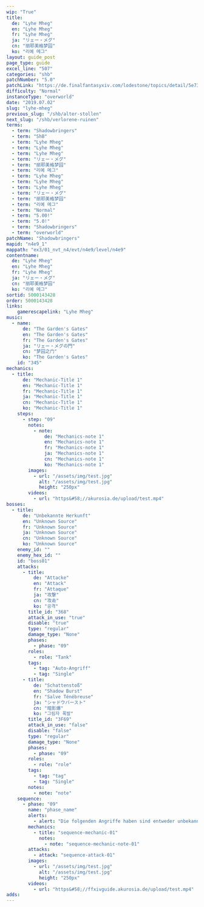 ```yaml
---
wip: "True"
title:
  de: "Lyhe Mheg"
  en: "Lyhe Mheg"
  fr: "Lyhe Mheg"
  ja: "リェー・メグ"
  cn: "丽耶美格梦园"
  ko: "리예 메그"
layout: guide_post
page_type: guide
excel_line: "507"
categories: "shb"
patchNumber: "5.0"
patchLink: "https://de.finalfantasyxiv.com/lodestone/topics/detail/5e73c51856d5f1a693b878db0301e239d767c3e9"
difficulty: "Normal"
instanceType: "overworld"
date: "2019.07.02"
slug: "lyhe-mheg"
previous_slug: "/shb/alter-stollen"
next_slug: "/shb/verlorene-ruinen"
terms:
  - term: "Shadowbringers"
  - term: "ShB"
  - term: "Lyhe Mheg"
  - term: "Lyhe Mheg"
  - term: "Lyhe Mheg"
  - term: "リェー・メグ"
  - term: "丽耶美格梦园"
  - term: "리예 메그"
  - term: "Lyhe Mheg"
  - term: "Lyhe Mheg"
  - term: "Lyhe Mheg"
  - term: "リェー・メグ"
  - term: "丽耶美格梦园"
  - term: "리예 메그"
  - term: "Normal"
  - term: "5.00!"
  - term: "5.0!"
  - term: "Shadowbringers"
  - term: "overworld"
patchName: "Shadowbringers"
mapid: "n4e9_1"
mappath: "ex3/01_nvt_n4/evt/n4e9/level/n4e9"
contentname:
  de: "Lyhe Mheg"
  en: "Lyhe Mheg"
  fr: "Lyhe Mheg"
  ja: "リェー・メグ"
  cn: "丽耶美格梦园"
  ko: "리예 메그"
sortid: 5000143428
order: 5000143428
links:
    gamerescapelink: "Lyhe Mheg"
music:
  - name:
      de: "The Garden's Gates"
      en: "The Garden's Gates"
      fr: "The Garden's Gates"
      ja: "リェー・メグの門"
      cn: "梦园之门"
      ko: "The Garden's Gates"
    id: "345"
mechanics:
  - title:
      de: "Mechanic-Title 1"
      en: "Mechanic-Title 1"
      fr: "Mechanic-Title 1"
      ja: "Mechanic-Title 1"
      cn: "Mechanic-Title 1"
      ko: "Mechanic-Title 1"
    steps:
      - step: "09"
        notes:
          - note:
              de: "Mechanics-note 1"
              en: "Mechanics-note 1"
              fr: "Mechanics-note 1"
              ja: "Mechanics-note 1"
              cn: "Mechanics-note 1"
              ko: "Mechanics-note 1"
        images:
          - url: "/assets/img/test.jpg"
            alt: "/assets/img/test.jpg"
            height: "250px"
        videos:
          - url: "https&#58;//akurosia.de/upload/test.mp4"
bosses:
  - title:
      de: "Unbekannte Herkunft"
      en: "Unknown Source"
      fr: "Unknown Source"
      ja: "Unknown Source"
      cn: "Unknown Source"
      ko: "Unknown Source"
    enemy_id: ""
    enemy_hex_id: ""
    id: "boss01"
    attacks:
      - title:
          de: "Attacke"
          en: "Attack"
          fr: "Attaque"
          ja: "攻撃"
          cn: "攻击"
          ko: "공격"
        title_id: "368"
        attack_in_use: "true"
        disable: "true"
        type: "regular"
        damage_type: "None"
        phases:
          - phase: "09"
        roles:
          - role: "Tank"
        tags:
          - tag: "Auto-Angriff"
          - tag: "Single"
      - title:
          de: "Schattenstoß"
          en: "Shadow Burst"
          fr: "Salve Ténébreuse"
          ja: "シャドウバースト"
          cn: "暗影爆"
          ko: "그림자 폭발"
        title_id: "3F69"
        attack_in_use: "false"
        disable: "false"
        type: "regular"
        damage_type: "None"
        phases:
          - phase: "09"
        roles:
          - role: "role"
        tags:
          - tag: "tag"
          - tag: "Single"
        notes:
          - note: "note"
    sequence:
      - phase: "09"
        name: "phase_name"
        alerts:
          - alert: "Die folgenden Angriffe haben sind entweder unbekannt oder haben keine klare Herkunft"
        mechanics:
          - title: "sequence-mechanic-01"
            notes:
              - note: "sequence-mechanic-note-01"
        attacks:
          - attack: "sequence-attack-01"
        images:
          - url: "/assets/img/test.jpg"
            alt: "/assets/img/test.jpg"
            height: "250px"
        videos:
          - url: "https&#58;//ffxivguide.akurosia.de/upload/test.mp4"
adds:
---
```

